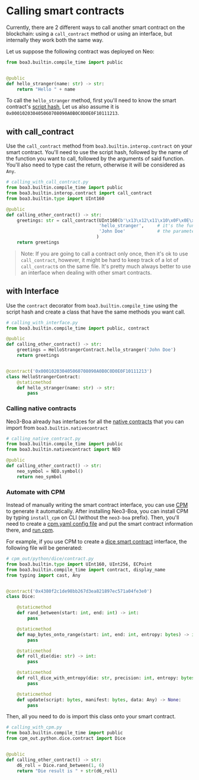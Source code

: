 # Calling smart contracts
Currently, there are 2 different ways to call another smart contract on the blockchain: using a `call_contract` method 
or using an interface, but internally they work both the same way.

Let us suppose the following contract was deployed on Neo:
```python
from boa3.builtin.compile_time import public


@public
def hello_stranger(name: str) -> str:               
    return "Hello " + name
```
To call the `hello_stranger` method, first you'll need to know the smart contract's [script hash](https://developers.neo.org/docs/n3/develop/deploy/deploy#the-contract-scripthash),
Let us also assume it is `0x000102030405060708090A0B0C0D0E0F10111213`.

## with call_contract
Use the `call_contract` method from `boa3.builtin.interop.contract` on your smart contract. You'll need to use the 
script hash, followed by the name of the function you want to call, followed by the arguments of said function. You'll 
also need to type cast the return, otherwise it will be considered as `Any`.
```python
# calling_with_call_contract.py
from boa3.builtin.compile_time import public
from boa3.builtin.interop.contract import call_contract
from boa3.builtin.type import UInt160

@public
def calling_other_contract() -> str:
    greetings: str = call_contract(UInt160(b'\x13\x12\x11\x10\x0F\x0E\x0D\x0C\x0B\x0A\x09\x08\x07\x06\x05\x04\x03\x02\x01\x00'),     # usually, script hashes that starts with "0x" means that they are using big endian, so when using `bytes` you'll need to revert the order
                                   'hello_stranger',     # it's the function's name
                                   'John Doe'            # the parameter of 'hello_stranger'
                                  )
    return greetings
```

> Note: If you are going to call a contract only once, then it's ok to use `call_contract`, however, it might be hard to 
keep track of a lot of `call_contract`s on the same file. It's pretty much always better to use an interface when dealing with other 
smart contracts.

## with Interface
Use the `contract` decorator from `boa3.builtin.compile_time` using the script hash and create a class that have the 
same methods you want call.
```python
# calling_with_interface.py
from boa3.builtin.compile_time import public, contract

@public
def calling_other_contract() -> str:
    greetings = HelloStrangerContract.hello_stranger('John Doe')
    return greetings


@contract('0x000102030405060708090A0B0C0D0E0F10111213')
class HelloStrangerContract:
    @staticmethod
    def hello_stranger(name: str) -> str:
        pass

```

### Calling native contracts
Neo3-Boa already has interfaces for all the [native contracts](https://docs.neo.org/docs/en-us/reference/scapi/framework/native.html) 
that you can import from `boa3.builtin.nativecontract`
```python
# calling_native_contract.py
from boa3.builtin.compile_time import public
from boa3.builtin.nativecontract import NEO

@public
def calling_other_contract() -> str:
    neo_symbol = NEO.symbol()
    return neo_symbol
```

### Automate with CPM
Instead of manually writing the smart contract interface, you can use [CPM](https://github.com/CityOfZion/cpm/tree/master#readme) 
to generate it automatically. After installing Neo3-Boa, you can install CPM by typing `install_cpm` on CLI (without the 
`neo3-boa` prefix). Then, you'll need to create a [cpm.yaml config file](https://github.com/CityOfZion/cpm/blob/master/docs/config.md) 
and put the smart contract information there, and [run cpm](https://github.com/CityOfZion/cpm#example-commands).

For example, if you use CPM to create a [dice smart contract](https://dora.coz.io/contract/neo3/mainnet/0x4380f2c1de98bb267d3ea821897ec571a04fe3e0)
interface, the following file will be generated:
```python
# cpm_out/python/dice/contract.py
from boa3.builtin.type import UInt160, UInt256, ECPoint
from boa3.builtin.compile_time import contract, display_name
from typing import cast, Any


@contract('0x4380f2c1de98bb267d3ea821897ec571a04fe3e0')
class Dice:

    @staticmethod
    def rand_between(start: int, end: int) -> int: 
        pass

    @staticmethod
    def map_bytes_onto_range(start: int, end: int, entropy: bytes) -> int: 
        pass

    @staticmethod
    def roll_die(die: str) -> int: 
        pass

    @staticmethod
    def roll_dice_with_entropy(die: str, precision: int, entropy: bytes) -> list: 
        pass

    @staticmethod
    def update(script: bytes, manifest: bytes, data: Any) -> None: 
        pass
```

Then, all you need to do is import this class onto your smart contract.
```python
# calling_with_cpm.py
from boa3.builtin.compile_time import public
from cpm_out.python.dice.contract import Dice


@public
def calling_other_contract() -> str:
    d6_roll = Dice.rand_between(1, 6)
    return "Die result is " + str(d6_roll)
```
